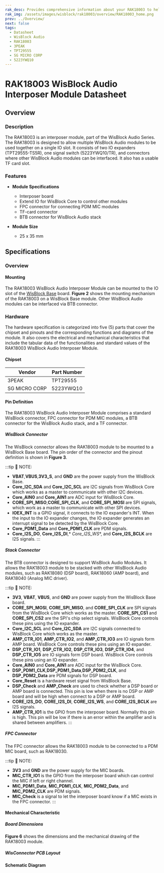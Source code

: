 ```yaml
---
rak_desc: Provides comprehensive information about your RAK18003 to help you use it. This information includes technical specifications, characteristics, and requirements, and it also discusses the device components.
rak_img: /assets/images/wisblock/rak18003/overview/RAK18003_home.png
prev: ../Overview/
next: false
tags:
  - Datasheet
  - WisBlock Audio
  - RAK18003
  - 3PEAK
  - TPT29555 
  - SG MICRO CORP
  - 5223YWQ10 
---
```



# RAK18003 WisBlock Audio Interposer Module Datasheet

## Overview

### Description

The RAK18003 is an interposer module, part of the WisBlock Audio Series. The RAK18003 is designed to allow multiple WisBlock Audio modules to be used together on a single IO slot. It consists of two IO expanders (TPT29555-TS5R), one signal switch (5223YWQ10/TR), and connectors where other WisBlock Audio modules can be interfaced. It also has a usable TF card slot.

### Features

* **Module Specifications**
  - Interposer board
  - Extend IO for WisBlock Core to control other modules
  - FPC connector for connecting PDM MIC modules
  - TF-card connector  
  - BTB connector for WisBlock Audio stack

* **Module Size**
  - 25 x 35&nbsp;mm

## Specifications

### Overview 

<rk-img
  src="/assets/images/wisblock/rak18003/datasheet/RAK18003_Back_Front.png"
  width="40%"
  caption="RAK18003 WisBlock Audio Interposer Module top and bottom view"
/>

#### Mounting 

The RAK18003 WisBlock Audio Interposer Module can be mounted to the IO slot of the [WisBlock Base](https://docs.rakwireless.com/Product-Categories/WisBlock/#wisblock-base) board. **Figure 2** shows the mounting mechanism of the RAK18003 on a WisBlock Base module. Other WisBlock Audio modules can be interfaced via BTB connector.

<rk-img
  src="/assets/images/wisblock/rak18003/datasheet/RAK18003_mounting.png"
  width="50%"
  caption="RAK18003 WisBlock Audio Interposer Module mounting"
/>

### Hardware

The hardware specification is categorized into five (5) parts that cover the chipset and pinouts and the corresponding functions and diagrams of the module. It also covers the electrical and mechanical characteristics that include the tabular data of the functionalities and standard values of the RAK18003 WisBlock Audio Interposer Module.

#### Chipset

| Vendor        | Part Number |
| ------------- | ----------- |
| 3PEAK         | TPT29555    |
| SG MICRO CORP | 5223YWQ10   |

#### Pin Definition

The RAK18003 WisBlock Audio Interposer Module comprises a standard WisBlock connector, FPC connector for PDM MIC modules, a BTB connector for the WisBlock Audio stack, and a TF connector. 

##### WisBlock Connector

The WisBlock connector allows the RAK18003 module to be mounted to a WisBlock Base board. The pin order of the connector and the pinout definition is shown in **Figure 3**.

<rk-img
  src="/assets/images/wisblock/rak18003/datasheet/rak18003-pinouts.png"
  width="55%"
  caption="RAK18003 WisBlock Audio Interposer Module WisBlock Connector Diagram"
/>

:::tip 📝 NOTE:
- **VBAT**,**VBUS**,**3V3_S**, and **GND** are the power supply from the WisBlock Base. 
- **Core_I2C_SDA** and **Core_I2C_SCL** are I2C signals from WisBlock Core which works as a master to communicate with other I2C devices.
- **Core_AIN0** and **Core_AIN1** are ADC input for WisBlock Core.
- **CORE_SPI_MISO**,**CORE_SPI_CLK**, and **CORE_SPI_MOSI** are SPI signals, which work as a master to communicate with other SPI devices.
- **IOEX_INT** is a GPIO signal, it connects to the IO expander's INT. When the input to the IO expander changes, the IO expander generates an interrupt signal to be detected by the WisBlock Core.
- **Core_PDM1_Data** and **Core_PDM1_CLK** are PDM signals.
- **Core_I2S_DO**, **Core_I2S_DI**,* *Core_I2S_WS**, and **Core_I2S_BCLK** are I2S signals.
:::

##### Stack Connector

The BTB connector is designed to support WisBlock Audio Modules. It allows the RAK18003 module to be stacked with other WisBlock Audio modules, such as RAK18080 (DSP board), RAK18060 (AMP board), and RAK18040 (Analog MIC driver).

<rk-img
  src="/assets/images/wisblock/rak18003/datasheet/RAK18003_BTB_Pinout.png"
  width="45%"
  caption="RAK18003 WisBlock Audio Interposer Module BTB Connector diagram"
/>

:::tip 📝 NOTE:
- **3V3**, **VBAT**, **VBUS**, and **GND** are power supply from the WisBlock Base board.
- **CORE_SPI_MOSI**, **CORE_SPI_MISO**, and **CORE_SPI_CLK** are SPI signals from the WisBlock Core which works as the master. **CORE_SPI_CS1** and **CORE_SPI_CS2** are the SPI's chip select signals. WisBlock Core controls these pins using the IO expander.
- **Core_I2C_SCL** and **Core_I2C_SDA** are I2C signals connected to WisBlock Core which works as the master.
- **AMP_CTR_IO1**, **AMP_CTR_IO2**, and **AMP_CTR_IO3** are IO signals form AMP board. WisBlock Core controls these pins using an IO expander.
- **DSP_CTR_IO1**, **DSP_CTR_IO2**, **DSP_CTR_IO3**, **DSP_CTR_IO4**, and **DSP_CTR_IO5** are IO signals form DSP board. WisBlock Core controls these pins using an IO expander.
- **Core_AIN0** and **Core_AIN1** are ADC input for the WisBlock Core. 
- **DSP_PDM1_CLK**,**DSP_PDM1_Data**,**DSP_PDM2_CLK**, and **DSP_PDM2_Data**  are PDM signals for DSP board.
- **Core_Reset** is a hardware reset signal from WisBlock Base.
- **DSP_Check** and **AMP_Check** are used to check whether a DSP board or AMP board is connected. This pin is low when there is no DSP or AMP board and will be high when connect to a DSP or AMP board.
- **CORE_I2S_DO**, **CORE_I2S_DI**, **CORE_I2S_WS**, and **CORE_I2S_BCLK** are I2S signals.
- **AMP_CTR_IO1** is the GPIO from the interposer board. Normally this pin is high. This pin will be low if there is an error within the amplifier and is shared between amplifiers.
:::

##### FPC Connector

The FPC connector allows the RAK18003 module to be connected to a PDM MIC board, such as RAK18030.

<rk-img
  src="/assets/images/wisblock/rak18003/datasheet/RAK18003_FPC_Pinout.png"
  width="40%"
  caption="RAK18003 WisBlock Audio Interposer Module FPC connector diagram"
/>

:::tip 📝 NOTE:
- **3V3** and **GND** are the power supply for the MIC boards.  
- **MIC_CTR_IO1** is the GPIO from the interposer board which can control the MIC if left or right channel.
- **MIC_PDM1_Data**, **MIC_PDM1_CLK**, **MIC_PDM2_Data**, and **MIC_PDM2_CLK** are PDM signals.
- **MIC_Check** is a signal to let the interposer board know if a MIC exists in the FPC connector.
:::

#### Mechanical Characteristic

##### Board Dimensions

**Figure 6** shows the dimensions and the mechanical drawing of the RAK18003 module.

<rk-img
  src="/assets/images/wisblock/rak18003/datasheet/RAK18003_mechanic_drawing.png"
  width="70%"
  caption="RAK18003 Audio Interposer Module mechanical drawing"
/>

##### WisConnector PCB Layout

<rk-img
  src="/assets/images/wisblock/rak18003/datasheet/MxxS1003K6M.png"
  width="100%"
  caption="WisConnector PCB footprint and recommendations"
/>

#### Schematic Diagram

<rk-img
  src="/assets/images/wisblock/rak18003/datasheet/rak18003-schematic-1.png"
  width="100%"
  caption="RAK18003 Audio Interposer Module schematic diagram"
/>

